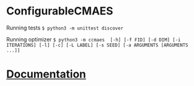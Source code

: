 # ConfigurableCMAES

Running tests
`$ python3 -m unittest discover`

Running optimizer
`$ python3 -m ccmaes  [-h] [-f FID] [-d DIM] [-i ITERATIONS] [-l] [-c] [-L LABEL]
                   [-s SEED] [-a ARGUMENTS [ARGUMENTS ...]]`


# [Documentation](https://ccmaes.readthedocs.io/)


